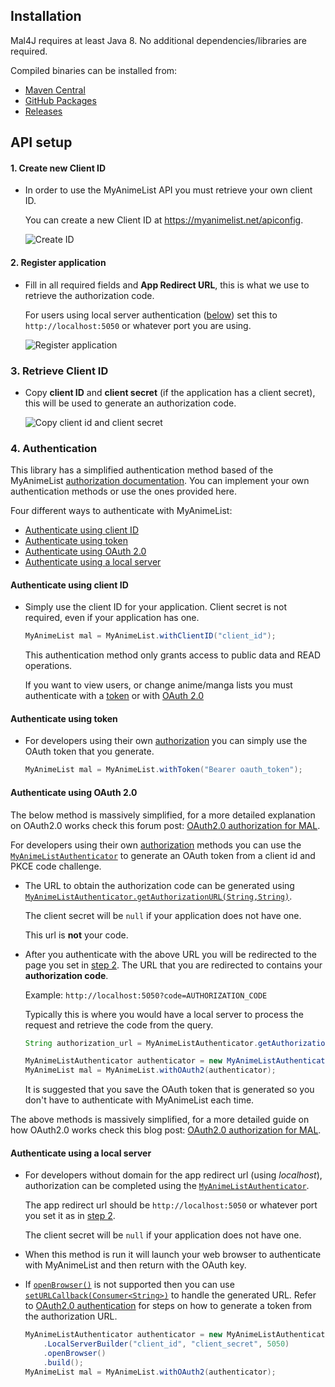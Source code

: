 ## Installation

Mal4J requires at least Java 8. No additional dependencies/libraries are required.

Compiled binaries can be installed from:

 - [Maven Central](https://mvnrepository.com/artifact/dev.katsute/mal4j)
 - [GitHub Packages](https://github.com/KatsuteDev/Mal4J/packages/1104772)
 - [Releases](https://github.com/KatsuteDev/Mal4J/releases)

## API setup

#### 1. Create new Client ID

- In order to use the MyAnimeList API you must retrieve your own client ID.

    You can create a new Client ID at <https://myanimelist.net/apiconfig>.

    ![Create ID](https://raw.githubusercontent.com/KatsuteDev/Mal4J/main/assets/setup-1.png)

#### 2. Register application

 - Fill in all required fields and **App Redirect URL**, this is what we use to retrieve the authorization code.

   For users using local server authentication ([below](#authenticate-using-a-local-server)) set this to `http://localhost:5050` or whatever port you are using.

   ![Register application](https://raw.githubusercontent.com/KatsuteDev/Mal4J/main/assets/setup-2.png)

### 3. Retrieve Client ID

 - Copy **client ID** and **client secret** (if the application has a client secret), this will be used to generate an authorization code.

   ![Copy client id and client secret](https://raw.githubusercontent.com/KatsuteDev/Mal4J/main/assets/setup-3.png)

### 4. Authentication

This library has a simplified authentication method based of the MyAnimeList [authorization documentation](https://myanimelist.net/apiconfig/references/authorization#client-registration). You can implement your own authentication methods or use the ones provided here.

Four different ways to authenticate with MyAnimeList:

 - [Authenticate using client ID](#authenticate-using-client-id)
 - [Authenticate using token](#authenticate-using-token)
 - [Authenticate using OAuth 2.0](#authenticate-using-oauth-20)
 - [Authenticate using a local server](#authenticate-using-a-local-server)

#### Authenticate using client ID

 - Simply use the client ID for your application. Client secret is not required, even if your application has one.

   ```java
   MyAnimeList mal = MyAnimeList.withClientID("client_id");
   ```

   This authentication method only grants access to public data and READ operations.

   If you want to view users, or change anime/manga lists you must authenticate with a [token](#authenticate-using-token) or with [OAuth 2.0](#authenticate-using-oauth-20)

#### Authenticate using token

 - For developers using their own [authorization](https://myanimelist.net/apiconfig/references/authorization#client-registration) you can simply use the OAuth token that you generate.

   ```java
   MyAnimeList mal = MyAnimeList.withToken("Bearer oauth_token");
   ```

#### Authenticate using OAuth 2.0

The below method is massively simplified, for a more detailed explanation on OAuth2.0 works check this forum post: [OAuth2.0 authorization for MAL](https://myanimelist.net/blog.php?eid=835707).

For developers using their own [authorization](https://myanimelist.net/apiconfig/references/authorization#step-1-generate-a-code-verifier-and-challenge) methods you can use the [`MyAnimeListAuthenticator`](https://docs.katsute.dev/mal4j/Mal4J/dev/katsute/mal4j/MyAnimeListAuthenticator.html) to generate an OAuth token from a client id and PKCE code challenge.

 - The URL to obtain the authorization code can be generated using [`MyAnimeListAuthenticator.getAuthorizationURL(String,String)`](https://docs.katsute.dev/mal4j/Mal4J/dev/katsute/mal4j/MyAnimeListAuthenticator.html#getAuthorizationURL(java.lang.String,java.lang.String)).

   The client secret will be `null` if your application does not have one.

   This url is **not** your code.

 - After you authenticate with the above URL you will be redirected to the page you set in [step 2](#2-register-application). The URL that you are redirected to contains your **authorization code**.

   Example: `http://localhost:5050?code=AUTHORIZATION_CODE`

   Typically this is where you would have a local server to process the request and retrieve the code from the query.

   ```java
   String authorization_url = MyAnimeListAuthenticator.getAuthorizationURL("client_id", "PKCE_code_challenge");

   MyAnimeListAuthenticator authenticator = new MyAnimeListAuthenticator(new Authorization("client_id", "client_secret", "authorization_code", "PKCE_code_challenge"));
   MyAnimeList mal = MyAnimeList.withOAuth2(authenticator);
   ```

   It is suggested that you save the OAuth token that is generated so you don't have to authenticate with MyAnimeList each time.

The above methods is massively simplified, for a more detailed guide on how OAuth2.0 works check this blog post: [OAuth2.0 authorization for MAL](https://myanimelist.net/blog.php?eid=835707).

#### Authenticate using a local server

 - For developers without domain for the app redirect url (using *localhost*), authorization can be completed using the [`MyAnimeListAuthenticator`](https://docs.katsute.dev/mal4j/Mal4J/dev/katsute/mal4j/MyAnimeListAuthenticator.html).

   The app redirect url should be `http://localhost:5050` or whatever port you set it as in [step 2](#2-register-application).

   The client secret will be `null` if your application does not have one.

 - When this method is run it will launch your web browser to authenticate with MyAnimeList and then return with the OAuth key.

 - If [`openBrowser()`](https://docs.katsute.dev/mal4j/Mal4J/dev/katsute/mal4j/MyAnimeListAuthenticator.LocalServerBuilder.html#openBrowser()) is not supported then you can use [`setURLCallback(Consumer<String>)`](https://docs.katsute.dev/mal4j/Mal4J/dev/katsute/mal4j/MyAnimeListAuthenticator.LocalServerBuilder.html#setURLCallback(java.util.function.Consumer)) to handle the generated URL. Refer to [OAuth2.0 authentication](#authenticate-using-oauth-20) for steps on how to generate a token from the authorization URL.

   ```java
   MyAnimeListAuthenticator authenticator = new MyAnimeListAuthenticator
       .LocalServerBuilder("client_id", "client_secret", 5050)
       .openBrowser()
       .build();
   MyAnimeList mal = MyAnimeList.withOAuth2(authenticator);
   ```